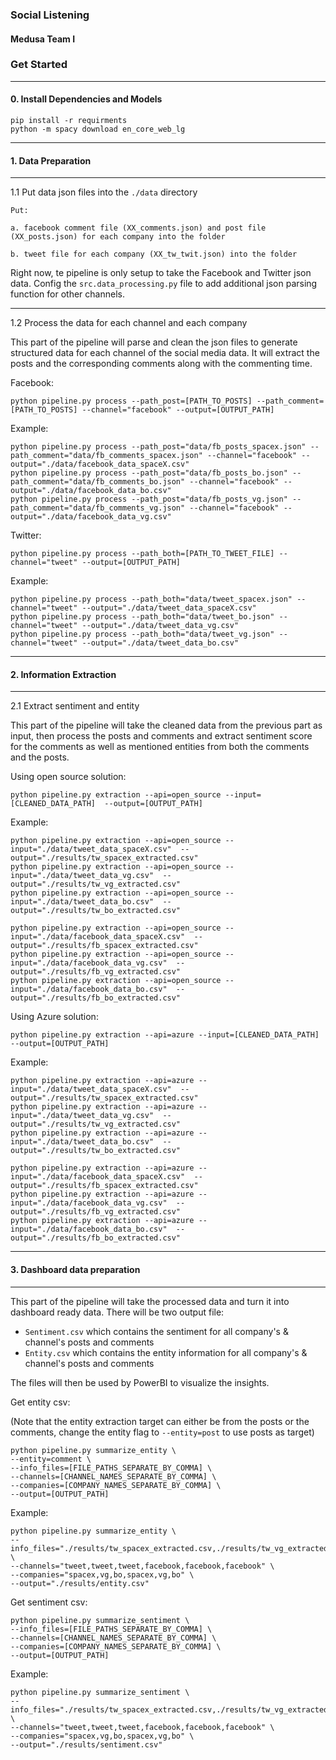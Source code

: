 ### Social Listening
#### Medusa Team I


### Get Started


---
#### 0. Install Dependencies and Models
```shell script
pip install -r requirments
python -m spacy download en_core_web_lg
```


---
#### 1. Data Preparation

---

1.1 Put data json files into the ```./data``` directory

```
Put:

a. facebook comment file (XX_comments.json) and post file (XX_posts.json) for each company into the folder

b. tweet file for each company (XX_tw_twit.json) into the folder
```

Right now, te pipeline is only setup to take the Facebook and Twitter json data. Config the  ```src.data_processing.py```
file to add additional json parsing function for other channels.

---
1.2 Process the data for each channel and each company

This part of the pipeline will parse and clean the json files to generate structured data for each channel of the social media data. 
It will extract the posts and the corresponding comments along with the commenting time.

Facebook:
```shell script
python pipeline.py process --path_post=[PATH_TO_POSTS] --path_comment=[PATH_TO_POSTS] --channel="facebook" --output=[OUTPUT_PATH]
```
Example:
```shell script
python pipeline.py process --path_post="data/fb_posts_spacex.json" --path_comment="data/fb_comments_spacex.json" --channel="facebook" --output="./data/facebook_data_spaceX.csv"
python pipeline.py process --path_post="data/fb_posts_bo.json" --path_comment="data/fb_comments_bo.json" --channel="facebook" --output="./data/facebook_data_bo.csv"
python pipeline.py process --path_post="data/fb_posts_vg.json" --path_comment="data/fb_comments_vg.json" --channel="facebook" --output="./data/facebook_data_vg.csv"
```

Twitter:
```shell script
python pipeline.py process --path_both=[PATH_TO_TWEET_FILE] --channel="tweet" --output=[OUTPUT_PATH]
```
Example:
```shell script
python pipeline.py process --path_both="data/tweet_spacex.json" --channel="tweet" --output="./data/tweet_data_spaceX.csv"
python pipeline.py process --path_both="data/tweet_bo.json" --channel="tweet" --output="./data/tweet_data_vg.csv"
python pipeline.py process --path_both="data/tweet_vg.json" --channel="tweet" --output="./data/tweet_data_bo.csv"
```


---
#### 2. Information Extraction

---
2.1  Extract sentiment and entity

This part of the pipeline will take the cleaned data from the previous part as input, then process the posts and comments and extract sentiment score for the comments as well as mentioned entities from both the comments and the posts.

Using open source solution:
```shell script
python pipeline.py extraction --api=open_source --input=[CLEANED_DATA_PATH]  --output=[OUTPUT_PATH]
```

Example:
```shell script
python pipeline.py extraction --api=open_source --input="./data/tweet_data_spaceX.csv"  --output="./results/tw_spacex_extracted.csv"      
python pipeline.py extraction --api=open_source --input="./data/tweet_data_vg.csv"  --output="./results/tw_vg_extracted.csv"  
python pipeline.py extraction --api=open_source --input="./data/tweet_data_bo.csv"  --output="./results/tw_bo_extracted.csv" 

python pipeline.py extraction --api=open_source --input="./data/facebook_data_spaceX.csv"  --output="./results/fb_spacex_extracted.csv" 
python pipeline.py extraction --api=open_source --input="./data/facebook_data_vg.csv"  --output="./results/fb_vg_extracted.csv" 
python pipeline.py extraction --api=open_source --input="./data/facebook_data_bo.csv"  --output="./results/fb_bo_extracted.csv"
```

Using Azure solution:
```shell script
python pipeline.py extraction --api=azure --input=[CLEANED_DATA_PATH]  --output=[OUTPUT_PATH]
```

Example:
```shell script
python pipeline.py extraction --api=azure --input="./data/tweet_data_spaceX.csv"  --output="./results/tw_spacex_extracted.csv"      
python pipeline.py extraction --api=azure --input="./data/tweet_data_vg.csv"  --output="./results/tw_vg_extracted.csv"  
python pipeline.py extraction --api=azure --input="./data/tweet_data_bo.csv"  --output="./results/tw_bo_extracted.csv" 

python pipeline.py extraction --api=azure --input="./data/facebook_data_spaceX.csv"  --output="./results/fb_spacex_extracted.csv" 
python pipeline.py extraction --api=azure --input="./data/facebook_data_vg.csv"  --output="./results/fb_vg_extracted.csv" 
python pipeline.py extraction --api=azure --input="./data/facebook_data_bo.csv"  --output="./results/fb_bo_extracted.csv"
```

---
#### 3. Dashboard data preparation

---

This part of the pipeline will take the processed data and turn it into dashboard ready data. There will be two output file:

- ```Sentiment.csv``` which contains the sentiment for all company's & channel's posts and comments
- ```Entity.csv``` which contains the entity information for all company's & channel's posts and comments

The files will then be used by PowerBI to visualize the insights.

Get entity csv: 

(Note that the entity extraction target can either be from the posts or the comments, change the entity flag to ```--entity=post``` to use posts as target)

```shell script
python pipeline.py summarize_entity \
--entity=comment \
--info_files=[FILE_PATHS_SEPARATE_BY_COMMA] \
--channels=[CHANNEL_NAMES_SEPARATE_BY_COMMA] \
--companies=[COMPANY_NAMES_SEPARATE_BY_COMMA] \
--output=[OUTPUT_PATH]
```

Example:
```shell script
python pipeline.py summarize_entity \
--info_files="./results/tw_spacex_extracted.csv,./results/tw_vg_extracted.csv,./results/tw_bo_extracted.csv,./results/fb_spacex_extracted.csv,./results/fb_vg_extracted.csv,./results/fb_bo_extracted.csv" \
--channels="tweet,tweet,tweet,facebook,facebook,facebook" \
--companies="spacex,vg,bo,spacex,vg,bo" \
--output="./results/entity.csv"
```

Get sentiment csv:
```shell script
python pipeline.py summarize_sentiment \
--info_files=[FILE_PATHS_SEPARATE_BY_COMMA] \
--channels=[CHANNEL_NAMES_SEPARATE_BY_COMMA] \
--companies=[COMPANY_NAMES_SEPARATE_BY_COMMA] \
--output=[OUTPUT_PATH]
```

Example:
```shell script
python pipeline.py summarize_sentiment \
--info_files="./results/tw_spacex_extracted.csv,./results/tw_vg_extracted.csv,./results/tw_bo_extracted.csv,./results/fb_spacex_extracted.csv,./results/fb_vg_extracted.csv,./results/fb_bo_extracted.csv" \
--channels="tweet,tweet,tweet,facebook,facebook,facebook" \
--companies="spacex,vg,bo,spacex,vg,bo" \
--output="./results/sentiment.csv"
```



